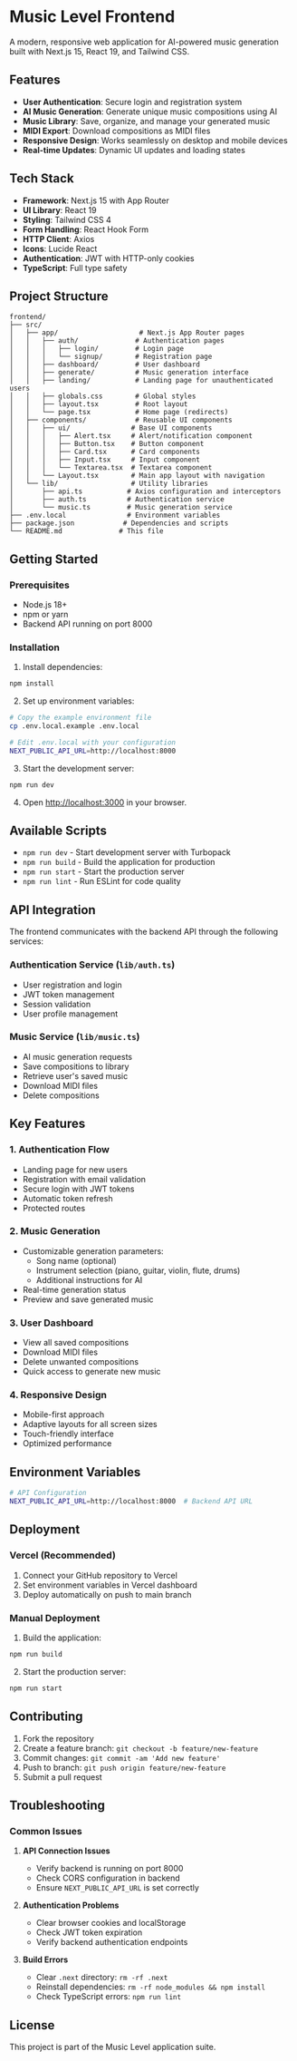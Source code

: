 # Music Level Frontend

A modern, responsive web application for AI-powered music generation built with Next.js 15, React 19, and Tailwind CSS.

## Features

- **User Authentication**: Secure login and registration system
- **AI Music Generation**: Generate unique music compositions using AI
- **Music Library**: Save, organize, and manage your generated music
- **MIDI Export**: Download compositions as MIDI files
- **Responsive Design**: Works seamlessly on desktop and mobile devices
- **Real-time Updates**: Dynamic UI updates and loading states

## Tech Stack

- **Framework**: Next.js 15 with App Router
- **UI Library**: React 19
- **Styling**: Tailwind CSS 4
- **Form Handling**: React Hook Form
- **HTTP Client**: Axios
- **Icons**: Lucide React
- **Authentication**: JWT with HTTP-only cookies
- **TypeScript**: Full type safety

## Project Structure

```
frontend/
├── src/
│   ├── app/                    # Next.js App Router pages
│   │   ├── auth/              # Authentication pages
│   │   │   ├── login/         # Login page
│   │   │   └── signup/        # Registration page
│   │   ├── dashboard/         # User dashboard
│   │   ├── generate/          # Music generation interface
│   │   ├── landing/           # Landing page for unauthenticated users
│   │   ├── globals.css        # Global styles
│   │   ├── layout.tsx         # Root layout
│   │   └── page.tsx           # Home page (redirects)
│   ├── components/            # Reusable UI components
│   │   ├── ui/               # Base UI components
│   │   │   ├── Alert.tsx     # Alert/notification component
│   │   │   ├── Button.tsx    # Button component
│   │   │   ├── Card.tsx      # Card components
│   │   │   ├── Input.tsx     # Input component
│   │   │   └── Textarea.tsx  # Textarea component
│   │   └── Layout.tsx        # Main app layout with navigation
│   └── lib/                  # Utility libraries
│       ├── api.ts           # Axios configuration and interceptors
│       ├── auth.ts          # Authentication service
│       └── music.ts         # Music generation service
├── .env.local               # Environment variables
├── package.json            # Dependencies and scripts
└── README.md              # This file
```

## Getting Started

### Prerequisites

- Node.js 18+ 
- npm or yarn
- Backend API running on port 8000

### Installation

1. Install dependencies:
```bash
npm install
```

2. Set up environment variables:
```bash
# Copy the example environment file
cp .env.local.example .env.local

# Edit .env.local with your configuration
NEXT_PUBLIC_API_URL=http://localhost:8000
```

3. Start the development server:
```bash
npm run dev
```

4. Open [http://localhost:3000](http://localhost:3000) in your browser.

## Available Scripts

- `npm run dev` - Start development server with Turbopack
- `npm run build` - Build the application for production
- `npm run start` - Start the production server
- `npm run lint` - Run ESLint for code quality

## API Integration

The frontend communicates with the backend API through the following services:

### Authentication Service (`lib/auth.ts`)
- User registration and login
- JWT token management
- Session validation
- User profile management

### Music Service (`lib/music.ts`)
- AI music generation requests
- Save compositions to library
- Retrieve user's saved music
- Download MIDI files
- Delete compositions

## Key Features

### 1. Authentication Flow
- Landing page for new users
- Registration with email validation
- Secure login with JWT tokens
- Automatic token refresh
- Protected routes

### 2. Music Generation
- Customizable generation parameters:
  - Song name (optional)
  - Instrument selection (piano, guitar, violin, flute, drums)
  - Additional instructions for AI
- Real-time generation status
- Preview and save generated music

### 3. User Dashboard
- View all saved compositions
- Download MIDI files
- Delete unwanted compositions
- Quick access to generate new music

### 4. Responsive Design
- Mobile-first approach
- Adaptive layouts for all screen sizes
- Touch-friendly interface
- Optimized performance

## Environment Variables

```bash
# API Configuration
NEXT_PUBLIC_API_URL=http://localhost:8000  # Backend API URL
```

## Deployment

### Vercel (Recommended)
1. Connect your GitHub repository to Vercel
2. Set environment variables in Vercel dashboard
3. Deploy automatically on push to main branch

### Manual Deployment
1. Build the application:
```bash
npm run build
```

2. Start the production server:
```bash
npm run start
```

## Contributing

1. Fork the repository
2. Create a feature branch: `git checkout -b feature/new-feature`
3. Commit changes: `git commit -am 'Add new feature'`
4. Push to branch: `git push origin feature/new-feature`
5. Submit a pull request

## Troubleshooting

### Common Issues

1. **API Connection Issues**
   - Verify backend is running on port 8000
   - Check CORS configuration in backend
   - Ensure `NEXT_PUBLIC_API_URL` is set correctly

2. **Authentication Problems**
   - Clear browser cookies and localStorage
   - Check JWT token expiration
   - Verify backend authentication endpoints

3. **Build Errors**
   - Clear `.next` directory: `rm -rf .next`
   - Reinstall dependencies: `rm -rf node_modules && npm install`
   - Check TypeScript errors: `npm run lint`

## License

This project is part of the Music Level application suite.
